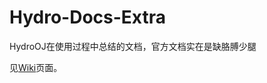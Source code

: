 # Hydro-Docs-Extra
HydroOJ在使用过程中总结的文档，官方文档实在是缺胳膊少腿

见[Wiki](https://github.com/hafterain/Hydro-Docs-Extra/wiki)页面。
